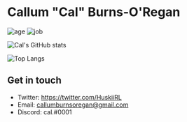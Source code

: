 # Callum "Cal" Burns-O'Regan
![age](https://img.shields.io/badge/Age-17yo-informational)
![job](https://img.shields.io/badge/Working%20as-High%20Schooler-informational)


![Cal's GitHub stats](https://github-readme-stats.vercel.app/api?username=CalRL&show_icons=true&theme=react)

![Top Langs](https://github-readme-stats.vercel.app/api/top-langs/?username=CalRL&langs_count=20&theme=react)

## Get in touch
- Twitter: https://twitter.com/HuskiiRL
- Email: callumburnsoregan@gmail.com
- Discord: cal.#0001
